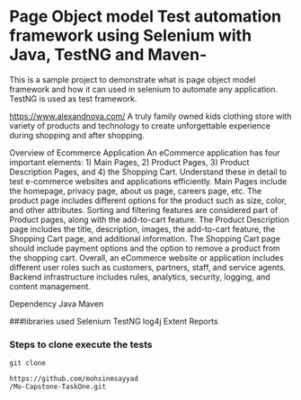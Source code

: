 # Page Object model Test automation framework using Selenium with Java, TestNG and Maven-
This is a sample project to demonstrate what is page object model framework and how it can used in selenium to automate any application.
TestNG is used as test framework.

https://www.alexandnova.com/ 
A truly family owned kids clothing 
store with variety of products and 
technology to create unforgettable 
experience during shopping and after
shopping.

Overview of Ecommerce Application
An eCommerce application has four important elements: 1) Main Pages, 2) Product Pages, 3) Product Description Pages, and 4) the Shopping Cart. Understand these in detail to test e-commerce websites and applications efficiently.
Main Pages include the homepage, privacy page, about us page, careers page, etc. The product page includes different options for the product such as size, color, and other attributes. Sorting and filtering features are considered part of Product pages, along with the add-to-cart feature.
The Product Description page includes the title, description, images, the add-to-cart feature, the Shopping Cart page, and additional information. The Shopping Cart page should include payment options and the option to remove a product from the shopping cart.
Overall, an eCommerce website or application includes different user roles such as customers, partners, staff, and service agents. Backend infrastructure includes rules, analytics, security, logging, and content management.



Dependency
Java
Maven


###libraries used
Selenium
TestNG
log4j
Extent Reports

### Steps to clone execute the tests
```
git clone

https://github.com/mohsinmsayyad
/Mo-Capstone-TaskOne.git
